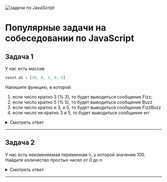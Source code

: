 
![](https://avatars.mds.yandex.net/i?id=8c5468d51c8b47635eaabe567064b256-4411346-images-thumbs&n=13 "задачи по JavaScript")
# Популярные задачи на собеседовании по JavaScript

## **Задача 1** ##
У нас есть массив 
```javascript
сonst a1 = [10, 8, 1, 0, 5]
```
Напишите функцию, в которой:
1. если число кратно 3 (% 3), то будет выводиться сообщение Fizz;
2. если число кратно 5 (% 5), то будет выводиться сообщение Buzz
3. eсли число кратно и 3, и 5, то будет выводиться сообщение FizzBuzz
4. если число не кратно 3 и 5, то будет выводиться сообщение err


<details>
<summary>Смотреть ответ</summary>

Реализация
1. Нужно пройти по массиву (минимальное количество раз)
2. Проверить каждое число на кратность 3 и 5 
```javascript
function FizzBuzz(arr) {
   for (let i = 0; i < arr.length; i++) {

      let outString = "";
      if (arr[i] % 3 === 0) {
         outString += "Fizz"
      }
      if (arr[i] % 5 === 0) {
         outString += "Buzz"
      } else {
         console.log("err");
      }

      console.log(outString);

   }
}
FizzBuzz(a1);
```
   


</details>
<hr />

## **Задача 2** ##
У нас есть неизменяемая переменная n, у которой значение 100. 
Найдите количество простых чисел от 0 до n

<details>
<summary>Смотреть ответ</summary>

Реализация
1. Нужно пройти по каждому числу от 0 до n
2. Проверить, простое ли оно, если простое, прибавить 1
```javascript
const n = 100;

function isPrime(val) {
   for (let i=2; i<val;i++){
      if(val % i === 0) return false;
   }
   return true;
}

function countPrimes(n) {
   let counter = 0;
   for (let i=2; i<=n; i++) {
      if (isPrime(i)) counter++;
   }
   return counter;
}

const primes = countPrimes(12);
console.log(primes)
```
   


</details>
<hr />


